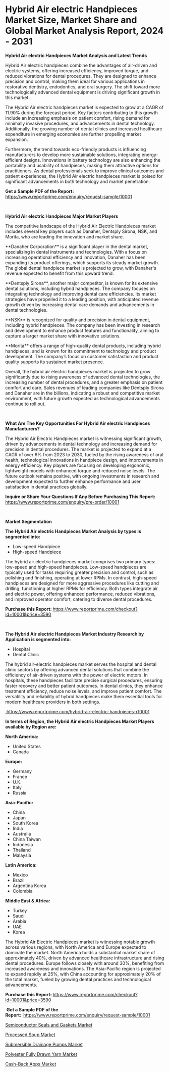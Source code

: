 <p><h1>Hybrid Air electric Handpieces Market Size, Market Share and Global Market Analysis Report, 2024 - 2031</h1></p><p><strong>Hybrid Air electric Handpieces Market Analysis and Latest Trends</strong></p>
<p><p>Hybrid Air electric handpieces combine the advantages of air-driven and electric systems, offering increased efficiency, improved torque, and reduced vibrations for dental procedures. They are designed to enhance precision and control, making them ideal for various applications in restorative dentistry, endodontics, and oral surgery. The shift toward more technologically advanced dental equipment is driving significant growth in this market.</p><p>The Hybrid Air electric handpieces market is expected to grow at a CAGR of 11.90% during the forecast period. Key factors contributing to this growth include an increasing emphasis on patient comfort, rising demand for minimally invasive procedures, and advancements in dental technology. Additionally, the growing number of dental clinics and increased healthcare expenditure in emerging economies are further propelling market expansion.</p><p>Furthermore, the trend towards eco-friendly products is influencing manufacturers to develop more sustainable solutions, integrating energy-efficient designs. Innovations in battery technology are also enhancing the portability and usability of handpieces, making them attractive options for practitioners. As dental professionals seek to improve clinical outcomes and patient experiences, the Hybrid Air electric handpieces market is poised for significant advancements in both technology and market penetration.</p></p>
<p><strong>Get a Sample PDF of the Report:&nbsp;</strong> <a href="https://www.reportprime.com/enquiry/request-sample/10001?utm_campaign=1558&utm_medium=2&utm_source=Github&utm_content=ia&utm_term=28112024&utm_id=hybrid-air-electric-handpieces">https://www.reportprime.com/enquiry/request-sample/10001</a></p>
<p>&nbsp;</p>
<p><strong>Hybrid Air electric Handpieces Major Market Players</strong></p>
<p><p>The competitive landscape of the Hybrid Air Electric Handpieces market includes several key players such as Danaher, Dentsply Sirona, NSK, and Morita, who are leading the innovation and market share.</p><p>**Danaher Corporation** is a significant player in the dental market, specializing in dental instruments and technologies. With a focus on increasing operational efficiency and innovation, Danaher has been expanding its product offerings, which supports its steady market growth. The global dental handpiece market is projected to grow, with Danaher's revenue expected to benefit from this upward trend.</p><p>**Dentsply Sirona**, another major competitor, is known for its extensive dental solutions, including hybrid handpieces. The company focuses on integrating technology and improving dental care efficiencies. Its market strategies have propelled it to a leading position, with anticipated revenue growth driven by increasing dental care demands and advancements in dental technologies.</p><p>**NSK** is recognized for quality and precision in dental equipment, including hybrid handpieces. The company has been investing in research and development to enhance product features and functionality, aiming to capture a larger market share with innovative solutions.</p><p>**Morita** offers a range of high-quality dental products, including hybrid handpieces, and is known for its commitment to technology and product development. The company’s focus on customer satisfaction and product quality supports its sustained market presence.</p><p>Overall, the hybrid air electric handpieces market is projected to grow significantly due to rising awareness of advanced dental technologies, the increasing number of dental procedures, and a greater emphasis on patient comfort and care. Sales revenues of leading companies like Dentsply Sirona and Danaher are in the billions, indicating a robust and competitive market environment, with future growth expected as technological advancements continue to roll out.</p></p>
<p>&nbsp;</p>
<p><strong>What Are The Key Opportunities For Hybrid Air electric Handpieces Manufacturers?</strong></p>
<p><p>The Hybrid Air Electric Handpieces market is witnessing significant growth, driven by advancements in dental technology and increasing demand for precision in dental procedures. The market is projected to expand at a CAGR of over 6% from 2023 to 2030, fueled by the rising awareness of oral health, technological innovations in handpiece design, and improvements in energy efficiency. Key players are focusing on developing ergonomic, lightweight models with enhanced torque and reduced noise levels. The future outlook remains positive, with ongoing investments in research and development expected to further enhance performance and user satisfaction in dental practices globally.</p></p>
<p><strong>Inquire or Share Your Questions If Any Before Purchasing This Report:</strong> <a href="https://www.reportprime.com/enquiry/pre-order/10001?utm_campaign=1558&utm_medium=2&utm_source=Github&utm_content=ia&utm_term=28112024&utm_id=hybrid-air-electric-handpieces">https://www.reportprime.com/enquiry/pre-order/10001</a></p>
<p>&nbsp;</p>
<p><strong>Market Segmentation</strong></p>
<p><strong>The Hybrid Air electric Handpieces Market Analysis by types is segmented into:</strong></p>
<p><ul><li>Low-speed Handpiece</li><li>High-speed Handpiece</li></ul></p>
<p><p>The hybrid air electric handpieces market comprises two primary types: low-speed and high-speed handpieces. Low-speed handpieces are typically used for tasks requiring greater precision and control, such as polishing and finishing, operating at lower RPMs. In contrast, high-speed handpieces are designed for more aggressive procedures like cutting and drilling, functioning at higher RPMs for efficiency. Both types integrate air and electric power, offering enhanced performance, reduced vibrations, and improved operator comfort, catering to diverse dental procedures.</p></p>
<p><strong>Purchase this Report:&nbsp;</strong><a href="https://www.reportprime.com/checkout?id=10001&price=3590&utm_campaign=1558&utm_medium=2&utm_source=Github&utm_content=ia&utm_term=28112024&utm_id=hybrid-air-electric-handpieces">https://www.reportprime.com/checkout?id=10001&price=3590</a></p>
<p>&nbsp;</p>
<p><strong>The Hybrid Air electric Handpieces Market Industry Research by Application is segmented into:</strong></p>
<p><ul><li>Hospital</li><li>Dental Clinic</li></ul></p>
<p><p>The hybrid air-electric handpieces market serves the hospital and dental clinic sectors by offering advanced dental solutions that combine the efficiency of air-driven systems with the power of electric motors. In hospitals, these handpieces facilitate precise surgical procedures, ensuring faster recovery and better patient outcomes. In dental clinics, they enhance treatment efficiency, reduce noise levels, and improve patient comfort. The versatility and reliability of hybrid handpieces make them essential tools for modern healthcare providers in both settings.</p></p>
<p><a href="https://www.reportprime.com/hybrid-air-electric-handpieces-r10001?utm_campaign=1558&utm_medium=2&utm_source=Github&utm_content=ia&utm_term=28112024&utm_id=hybrid-air-electric-handpieces">&nbsp;https://www.reportprime.com/hybrid-air-electric-handpieces-r10001</a></p>
<p><strong>In terms of Region, the Hybrid Air electric Handpieces Market Players available by Region are:</strong></p>
<p>
    <p> <strong> North America: </strong>
        <ul>
            <li>United States</li>
            <li>Canada</li>
        </ul>
        </p> 
    <p> <strong> Europe: </strong>
        <ul>
            <li>Germany</li>
            <li>France</li>
            <li>U.K.</li>
            <li>Italy</li>
            <li>Russia</li>
        </ul>
        </p> 
    <p> <strong> Asia-Pacific: </strong>
        <ul>
            <li>China</li>
            <li>Japan</li>
            <li>South Korea</li>
            <li>India</li>
            <li>Australia</li>
            <li>China Taiwan</li>
            <li>Indonesia</li>
            <li>Thailand</li>
            <li>Malaysia</li>
        </ul>
        </p> 
    <p> <strong> Latin America: </strong>
        <ul>
            <li>Mexico</li>
            <li>Brazil</li>
            <li>Argentina Korea</li>
            <li>Colombia</li>
        </ul>
        </p> 
    <p> <strong> Middle East & Africa: </strong>
        <ul>
            <li>Turkey</li>
            <li>Saudi</li>
            <li>Arabia</li>
            <li>UAE</li>
            <li>Korea</li>
        </ul>
    </p>
    </p>
<p><p>The Hybrid Air Electric Handpieces market is witnessing notable growth across various regions, with North America and Europe expected to dominate the market. North America holds a substantial market share of approximately 40%, driven by advanced healthcare infrastructure and rising dental procedures. Europe follows closely with around 30%, benefiting from increased awareness and innovations. The Asia-Pacific region is projected to expand rapidly at 25%, with China accounting for approximately 20% of the total market, fueled by growing dental practices and technological advancements.</p></p>
<p><strong>Purchase this Report: </strong><a href="https://www.reportprime.com/checkout?id=10001&price=3590&utm_campaign=1558&utm_medium=2&utm_source=Github&utm_content=ia&utm_term=28112024&utm_id=hybrid-air-electric-handpieces">https://www.reportprime.com/checkout?id=10001&price=3590</a></p>
<p>&nbsp;<strong>Get a Sample PDF of the Report:&nbsp;&nbsp;</strong><a href="https://www.reportprime.com/enquiry/request-sample/10001?utm_campaign=1558&utm_medium=2&utm_source=Github&utm_content=ia&utm_term=28112024&utm_id=hybrid-air-electric-handpieces">https://www.reportprime.com/enquiry/request-sample/10001</a></p>
<p><strong></strong></p>
<p><p><a href="https://issuu.com/reportprime-2/docs/semiconductor-seals-and-gaskets-mar_4570723fd6697f?utm_campaign=1558&utm_medium=2&utm_source=Github&utm_content=ia&utm_term=28112024&utm_id=hybrid-air-electric-handpieces">Semiconductor Seals and Gaskets Market</a></p><p><a href="https://www.linkedin.com/pulse/navigating-processed-soup-market-expert-analysis-forecast-period-ygk7f?utm_campaign=1558&utm_medium=2&utm_source=Github&utm_content=ia&utm_term=28112024&utm_id=hybrid-air-electric-handpieces">Processed Soup Market</a></p><p><a href="https://www.linkedin.com/pulse/submersible-drainage-pumps-market-navigating-challenges-unlocking-fwpnc?utm_campaign=1558&utm_medium=2&utm_source=Github&utm_content=ia&utm_term=28112024&utm_id=hybrid-air-electric-handpieces">Submersible Drainage Pumps Market</a></p><p><a href="https://www.linkedin.com/pulse/polyester-fully-drawn-yarn-market-trends-focusing-insight-forecast-vqrmc?utm_campaign=1558&utm_medium=2&utm_source=Github&utm_content=ia&utm_term=28112024&utm_id=hybrid-air-electric-handpieces">Polyester Fully Drawn Yarn Market</a></p><p><a href="https://issuu.com/reportprime-2/docs/cash-back-apps-market-size-2030.ppt_958ead9536dd4c?utm_campaign=1558&utm_medium=2&utm_source=Github&utm_content=ia&utm_term=28112024&utm_id=hybrid-air-electric-handpieces">Cash-Back Apps Market</a></p></p>